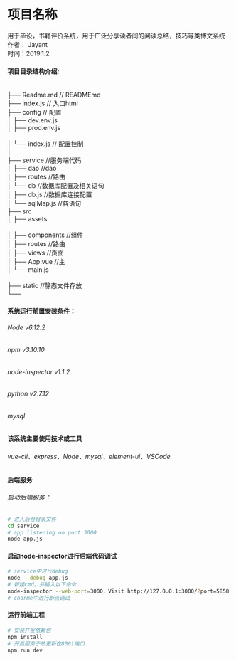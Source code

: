 项目名称
====
用于毕设，书籍评价系统，用于广泛分享读者间的阅读总结，技巧等类博文系统
<br/>作者： Jayant
<br/>时间：2019.1.2

#### 项目目录结构介绍:
<br/>├── Readme.md                   // READMEmd
<br/>├── index.js                    // 入口html
<br/>├── config                      // 配置
<br/>│   ├── dev.env.js
<br/>│   ├── prod.env.js           
<br/>│   └── index.js                // 配置控制
<br/>│
<br/>├── service                     //服务端代码
<br/>│   ├── dao                     //dao
<br/>│   ├── routes                  //路由
<br/>│   └── db                      //数据库配置及相关语句
<br/>│       ├── db.js               //数据库连接配置
<br/>│       └── sqlMap.js           //各语句
<br/>├── src 
<br/>│   ├── assets                  
<br/>│   ├── components              //组件
<br/>│   ├── routes                  //路由
<br/>│   ├── views                   //页面
<br/>│   ├── App.vue                 //主
<br/>│   └── main.js                        
<br/>├── static                      //静态文件存放
<br/>└── 

#### 系统运行前置安装条件：
###### Node v6.12.2
###### npm v3.10.10
###### node-inspector v1.1.2
###### python v2.7.12
###### mysql

#### 该系统主要使用技术或工具
###### vue-cli、express、Node、mysql、element-ui、VSCode

#### 后端服务 
###### 启动后端服务：
```bash
# 进入后台目录文件
cd service
# app listening on port 3000
node app.js
```
#### 启动node-inspector进行后端代码调试
```bash
# service中进行debug
node --debug app.js
# 新建cmd，并输入以下命令
node-inspector --web-port=3000，Visit http://127.0.0.1:3000/?port=5858 to start debugging.
# chorme中进行断点调试
```
#### 运行前端工程
``` bash
# 安装开发依赖包
npm install
# 开启服务于热更新在8001端口
npm run dev
```
